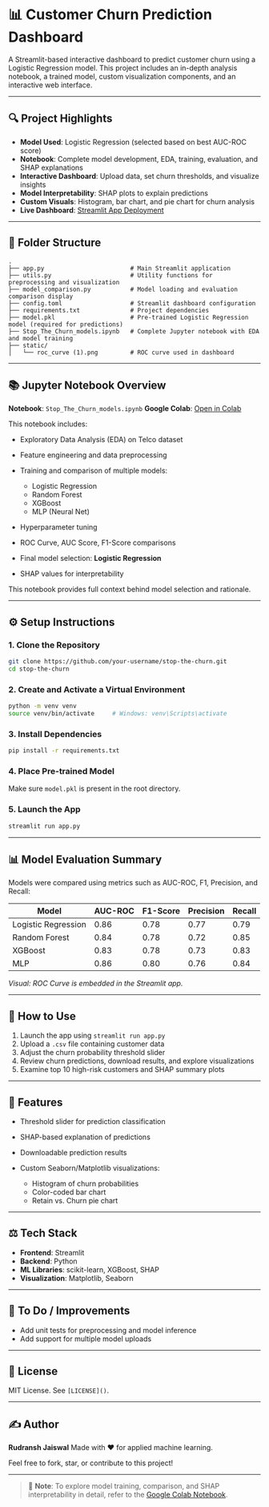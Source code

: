 # 📊 Customer Churn Prediction Dashboard

A Streamlit-based interactive dashboard to predict customer churn using a Logistic Regression model. This project includes an in-depth analysis notebook, a trained model, custom visualization components, and an interactive web interface.

---

## 🔍 Project Highlights

* **Model Used**: Logistic Regression (selected based on best AUC-ROC score)
* **Notebook**: Complete model development, EDA, training, evaluation, and SHAP explanations
* **Interactive Dashboard**: Upload data, set churn thresholds, and visualize insights
* **Model Interpretability**: SHAP plots to explain predictions
* **Custom Visuals**: Histogram, bar chart, and pie chart for churn analysis
* **Live Dashboard**: [Streamlit App Deployment](https://stop-the-churn-by-rudransh.streamlit.app/)

---

## 📁 Folder Structure

```
.
├── app.py                        # Main Streamlit application
├── utils.py                      # Utility functions for preprocessing and visualization
├── model_comparison.py           # Model loading and evaluation comparison display
├── config.toml                   # Streamlit dashboard configuration
├── requirements.txt              # Project dependencies
├── model.pkl                     # Pre-trained Logistic Regression model (required for predictions)
├── Stop_The_Churn_models.ipynb   # Complete Jupyter notebook with EDA and model training
├── static/
│   └── roc_curve (1).png         # ROC curve used in dashboard
```

---

## 📚 Jupyter Notebook Overview

**Notebook**: `Stop_The_Churn_models.ipynb`
**Google Colab**: [Open in Colab](https://colab.research.google.com/drive/1mXZF2xIGM7iZeQA4Ue-uCqTGekTOr1ej?usp=sharing)

This notebook includes:

* Exploratory Data Analysis (EDA) on Telco dataset
* Feature engineering and data preprocessing
* Training and comparison of multiple models:

  * Logistic Regression
  * Random Forest
  * XGBoost
  * MLP (Neural Net)
* Hyperparameter tuning
* ROC Curve, AUC Score, F1-Score comparisons
* Final model selection: **Logistic Regression**
* SHAP values for interpretability

This notebook provides full context behind model selection and rationale.

---

## ⚙️ Setup Instructions

### 1. Clone the Repository

```bash
git clone https://github.com/your-username/stop-the-churn.git
cd stop-the-churn
```

### 2. Create and Activate a Virtual Environment

```bash
python -m venv venv
source venv/bin/activate     # Windows: venv\Scripts\activate
```

### 3. Install Dependencies

```bash
pip install -r requirements.txt
```

### 4. Place Pre-trained Model

Make sure `model.pkl` is present in the root directory.

### 5. Launch the App

```bash
streamlit run app.py
```

---

## 📊 Model Evaluation Summary

Models were compared using metrics such as AUC-ROC, F1, Precision, and Recall:

| Model               | AUC-ROC | F1-Score | Precision | Recall |
| ------------------- | ------- | -------- | --------- | ------ |
| Logistic Regression | 0.86    | 0.78     | 0.77      | 0.79   |
| Random Forest       | 0.84    | 0.78     | 0.72      | 0.85   |
| XGBoost             | 0.83    | 0.78     | 0.73      | 0.83   |
| MLP                 | 0.86    | 0.80     | 0.76      | 0.84   |

*Visual: ROC Curve is embedded in the Streamlit app.*

---

## 📄 How to Use

1. Launch the app using `streamlit run app.py`
2. Upload a `.csv` file containing customer data
3. Adjust the churn probability threshold slider
4. Review churn predictions, download results, and explore visualizations
5. Examine top 10 high-risk customers and SHAP summary plots

---

## 🚀 Features

* Threshold slider for prediction classification
* SHAP-based explanation of predictions
* Downloadable prediction results
* Custom Seaborn/Matplotlib visualizations:

  * Histogram of churn probabilities
  * Color-coded bar chart
  * Retain vs. Churn pie chart

---

## ⚖️ Tech Stack

* **Frontend**: Streamlit
* **Backend**: Python
* **ML Libraries**: scikit-learn, XGBoost, SHAP
* **Visualization**: Matplotlib, Seaborn

---

## 🚧 To Do / Improvements

* Add unit tests for preprocessing and model inference
* Add support for multiple model uploads

---

## 💼 License

MIT License. See `[LICENSE]()`.

---

## ✍️ Author

**Rudransh Jaiswal** &#x20;
Made with ❤️ for applied machine learning.

Feel free to fork, star, or contribute to this project!

---

> 📌 **Note**: To explore model training, comparison, and SHAP interpretability in detail, refer to the [Google Colab Notebook](https://colab.research.google.com/drive/1LhnAq-2VFaG5kXohKyz7wh3GeUdUPo3x?usp=sharing).
